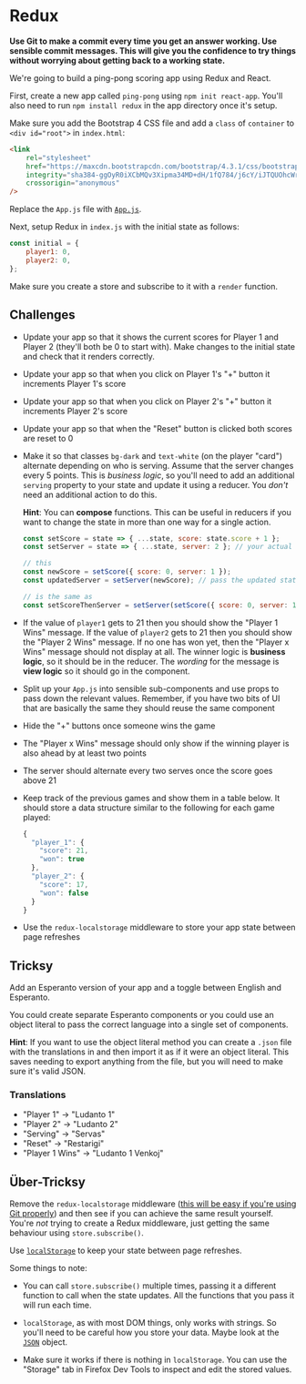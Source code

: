 # Redux

**Use Git to make a commit every time you get an answer working. Use sensible commit messages. This will give you the confidence to try things without worrying about getting back to a working state.**

We're going to build a ping-pong scoring app using Redux and React.

First, create a new app called `ping-pong` using `npm init react-app`. You'll also need to run `npm install redux` in the app directory once it's setup.

Make sure you add the Bootstrap 4 CSS file and add a `class` of `container` to `<div id="root">` in `index.html`:

```html
<link
    rel="stylesheet"
    href="https://maxcdn.bootstrapcdn.com/bootstrap/4.3.1/css/bootstrap.min.css"
    integrity="sha384-ggOyR0iXCbMQv3Xipma34MD+dH/1fQ784/j6cY/iJTQUOhcWr7x9JvoRxT2MZw1T"
    crossorigin="anonymous"
/>
```

Replace the `App.js` file with [`App.js`](App.js).

Next, setup Redux in `index.js` with the initial state as follows:

```js
const initial = {
    player1: 0,
    player2: 0,
};
```

Make sure you create a store and subscribe to it with a `render` function.


## Challenges

- Update your app so that it shows the current scores for Player 1 and Player 2 (they'll both be 0 to start with). Make changes to the initial state and check that it renders correctly.

- Update your app so that when you click on Player 1's "+" button it increments Player 1's score

- Update your app so that when you click on Player 2's "+" button it increments Player 2's score

- Update your app so that when the "Reset" button is clicked both scores are reset to 0

- Make it so that classes `bg-dark` and `text-white` (on the player "card") alternate depending on who is serving. Assume that the server changes every 5 points. This is *business logic*, so you'll need to add an additional `serving` property to your state and update it using a reducer. You *don't* need an additional action to do this.

    **Hint**: You can **compose** functions. This can be useful in reducers if you want to change the state in more than one way for a single action.

    ```javascript
    const setScore = state => { ...state, score: state.score + 1 };
    const setServer = state => { ...state, server: 2 }; // your actual setServer function will do more than this

    // this
    const newScore = setScore({ score: 0, server: 1 });
    const updatedServer = setServer(newScore); // pass the updated state into setServer

    // is the same as
    const setScoreThenServer = setServer(setScore({ score: 0, server: 1 }));
    ```

- If the value of `player1` gets to 21 then you should show the "Player 1 Wins" message. If the value of `player2` gets to 21 then you should show the "Player 2 Wins" message. If no one has won yet, then the "Player x Wins" message should not display at all. The winner logic is **business logic**, so it should be in the reducer. The *wording* for the message is **view logic** so it should go in the component.

- Split up your `App.js` into sensible sub-components and use props to pass down the relevant values. Remember, if you have two bits of UI that are basically the same they should reuse the same component

- Hide the "+" buttons once someone wins the game

- The "Player x Wins" message should only show if the winning player is also ahead by at least two points

- The server should alternate every two serves once the score goes above 21

- Keep track of the previous games and show them in a table below. It should store a data structure similar to the following for each game played:

    ```js
    {
      "player_1": {
        "score": 21,
        "won": true
      },
      "player_2": {
        "score": 17,
        "won": false
      }
    }
    ```

- Use the `redux-localstorage` middleware to store your app state between page refreshes


## Tricksy

Add an Esperanto version of your app and a toggle between English and Esperanto.

You could create separate Esperanto components or you could use an object literal to pass the correct language into a single set of components.

**Hint**: If you want to use the object literal method you can create a `.json` file with the translations in and then import it as if it were an object literal. This saves needing to export anything from the file, but you will need to make sure it's valid JSON.

### Translations

- "Player 1" -> "Ludanto 1"
- "Player 2" -> "Ludanto 2"
- "Serving" -> "Servas"
- "Reset" -> "Restarigi"
- "Player 1 Wins" -> "Ludanto 1 Venkoj"


## Über-Tricksy

Remove the `redux-localstorage` middleware ([this will be easy if you're using Git properly](https://git-scm.com/docs/git-revert)) and then see if you can achieve the same result yourself. You're *not* trying to create a Redux middleware, just getting the same behaviour using `store.subscribe()`.

Use [`localStorage`](https://developer.mozilla.org/en-US/docs/Web/API/Web_Storage_API/Using_the_Web_Storage_API) to keep your state between page refreshes.

Some things to note:

- You can call `store.subscribe()` multiple times, passing it a different function to call when the state updates. All the functions that you pass it will run each time.

- `localStorage`, as with most DOM things, only works with strings. So you'll need to be careful how you store your data. Maybe look at the [`JSON`](https://developer.mozilla.org/en-US/docs/Web/JavaScript/Reference/Global_Objects/JSON#Methods) object.

- Make sure it works if there is nothing in `localStorage`. You can use the "Storage" tab in Firefox Dev Tools to inspect and edit the stored values.
